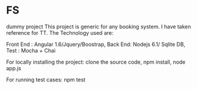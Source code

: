 # FS
dummy project
This project is generic for any booking system. I have taken reference for TT.
The Technology used are: 

Front End : Angular 1.6/Jquery/Boostrap,
Back End: Nodejs 6.1/ Sqlite DB,
Test : Mocha + Chai

For locally installing the project:
clone the source code,
npm install,
node app.js

For running test cases:
npm test
